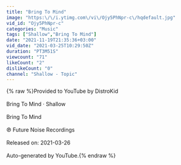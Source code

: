 ```yaml
---
title: "Bring To Mind"
image: "https:\/\/i.ytimg.com\/vi\/Ojy5PhNpr-c\/hqdefault.jpg"
vid_id: "Ojy5PhNpr-c"
categories: "Music"
tags: ["Shallow","Bring To Mind"]
date: "2021-11-19T21:35:36+03:00"
vid_date: "2021-03-25T10:29:50Z"
duration: "PT3M51S"
viewcount: "71"
likeCount: "2"
dislikeCount: "0"
channel: "Shallow - Topic"
---
```

{% raw %}Provided to YouTube by DistroKid<br /><br />Bring To Mind · Shallow<br /><br />Bring To Mind<br /><br />℗ Future Noise Recordings<br /><br />Released on: 2021-03-26<br /><br />Auto-generated by YouTube.{% endraw %}
